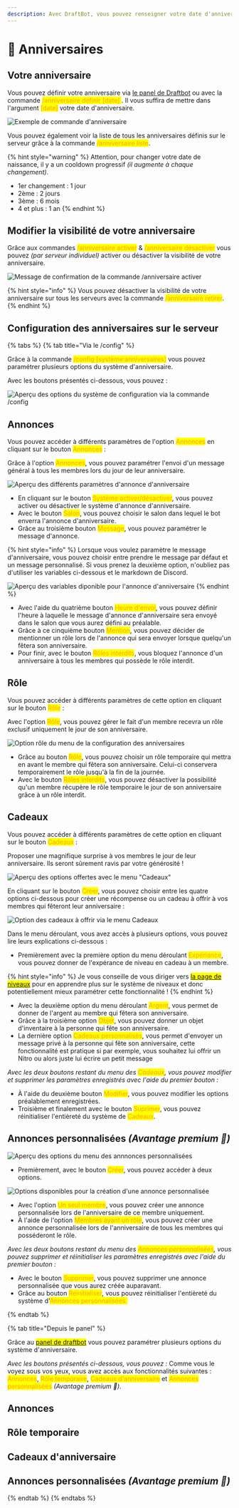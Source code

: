 ```yaml
---
description: Avec DraftBot, vous pouvez renseigner votre date d'anniversaire et être informé des prochains à venir !
---
```


# 🎂 Anniversaires

## Votre anniversaire

Vous pouvez définir votre anniversaire via [le panel de Draftbot](https://www.draftbot.fr) ou avec la commande <mark style="color:orange;">/anniversaire définir \[date] </mark>. Il vous suffira de mettre dans l'argument <mark style="color:orange;">\[date]</mark> votre date d'anniversaire. 

![Exemple de commande d'anniversaire](../.gitbook/assets/birthday/command_review.png)

Vous pouvez également voir la liste de tous les anniversaires définis sur le serveur grâce à la commande <mark style="color:orange;">/anniversaire liste</mark>.

{% hint style="warning" %}
Attention, pour changer votre date de naissance, il y a un cooldown progressif *(il augmente à chaque changement)*.

- 1er changement : 1 jour
- 2ème : 2 jours
- 3ème : 6 mois
- 4 et plus : 1 an
{% endhint %}

## Modifier la visibilité de votre anniversaire

Grâce aux commandes <mark style="color:orange;">/anniversaire activer</mark> & <mark style="color:orange;">/anniversaire désactiver</mark> vous pouvez *(par serveur individuel)* activer ou désactiver la visibilité de votre anniversaire.

![Message de confirmation de la commande /anniversaire activer](../.gitbook/assets/birthday/birthday_enable.png)

{% hint style="info" %}
Vous pouvez désactiver la visibilité de votre anniversaire sur tous les serveurs avec la commande <mark style="color:orange;">/anniversaire retirer</mark>.
{% endhint %}

## Configuration des anniversaires sur le serveur

{% tabs %}
{% tab title="Via le /config" %}

Grâce à la commande <mark style="color:orange;">/config \[système:anniversaires]</mark> vous pouvez paramétrer plusieurs options du système d'anniversaire.

Avec les boutons présentés ci-dessous, vous pouvez :

![Aperçu des options du système de configuration via la commande /config](../.gitbook/assets/birthday/birthday_config_button.png)

## Annonces

Vous pouvez accéder à différents paramètres de l'option <mark style="color:orange;">Annonces</mark> en cliquant sur le bouton <mark style="color:orange;">Annonces</mark> :

Grâce à l'option <mark style="color:orange;">Annonces</mark>, vous pouvez paramétrer l'envoi d'un message général à tous les membres lors du jour de leur anniversaire.

![Aperçu des différents paramètres d'annonce d'anniversaire](../.gitbook/assets/birthday/birth_config_annoncement.png)

- En cliquant sur le bouton <mark style="color:orange;">Système activer/désactiver</mark>, vous pouvez activer ou désactiver le système d'annonce d'anniversaire.
- Avec le bouton <mark style="color:orange;">Salon</mark>, vous pouvez choisir le salon dans lequel le bot enverra l'annonce d'anniversaire.
- Grâce au troisième bouton <mark style="color:orange;">Message</mark>, vous pouvez paramétrer le message d'annonce.

{% hint style="info" %}
Lorsque vous voulez paramètre le message d'anniversaire, vous pouvez choisir entre prendre le message par défaut et un message personnalisé. Si vous prenez la deuxième option, n'oubliez pas d'utiliser les variables ci-dessous et le markdown de Discord.

![Aperçu des variables diponible pour l'annonce d'anniversaire](../.gitbook/assets/birthday/birthday_config_message_edit.png)
{% endhint %}

- Avec l'aide du quatrième bouton <mark style="color:orange;">Heure d'envoi</mark>, vous pouvez définir l'heure à laquelle le message d'annonce d'anniversaire sera envoyé dans le salon que vous aurez défini au préalable. 
- Grâce à ce cinquième bouton <mark style="color:orange;">Mention</mark>, vous pouvez décider de mentionner un rôle lors de l'annonce qui sera envoyer lorsque quelqu'un fêtera son anniversaire.
- Pour finir, avec le bouton <mark style="color:orange;">Rôles interdits</mark>, vous bloquez l'annonce d'un anniversaire à tous les membres qui possède le rôle interdit. 

## Rôle

Vous pouvez accéder à différents paramètres de cette option en cliquant sur le bouton <mark style="color:orange;">Rôle</mark> :

Avec l'option <mark style="color:orange;">Rôle</mark>, vous pouvez gérer le fait d'un membre recevra un rôle exclusif uniquement le jour de son anniversaire.

![Option rôle du menu de la configuration des anniversaires](../.gitbook/assets/birthday/birthday_config_role.png)

- Grâce au bouton <mark style="color:orange;">Rôle</mark>, vous pouvez choisir un rôle temporaire qui mettra en avant le membre qui fêtera son anniversaire. Celui-ci conservera temporairement le rôle jusqu'à la fin de la journée.
- Avec le bouton <mark style="color:orange;">Rôles interdits</mark>, vous pouvez désactiver la possibilité qu'un membre récupère le rôle temporaire le jour de son anniversaire grâce à un rôle interdit.

## Cadeaux

Vous pouvez accéder à différents paramètres de cette option en cliquant sur le bouton <mark style="color:orange;">Cadeaux</mark> :

Proposer une magnifique surprise à vos membres le jour de leur anniversaire. Ils seront sûrement ravis par votre générosité !

![Aperçu des options offertes avec le menu "Cadeaux"](../.gitbook/assets/birthday/birthday_config_gift.png)

En cliquant sur le bouton <mark style="color:orange;">Créer</mark>, vous pouvez choisir entre les quatre options ci-dessous pour créer une récompense ou un cadeau à offrir à vos membres qui fêteront leur anniversaire :

![Option des cadeaux à offrir via le menu Cadeaux](../.gitbook/assets/birthday/bithday_config_option_gift.png)

Dans le menu déroulant, vous avez accès à plusieurs options, vous pouvez lire leurs explications ci-dessous :

- Premièrement avec la première option du menu déroulant <mark style="color:orange;">Expériance</mark>, vous pouvez donner de l'expérance de niveau en cadeau à un membre.

{% hint style="info" %}
Je vous conseille de vous diriger vers <mark style="color:blue;">[la page de niveaux](niveaux.md)</mark> pour en apprendre plus sur le système de niveaux et donc potentiellement mieux paramétrer cette fonctionnalité !
{% endhint %}
    
- Avec la deuxième option du menu déroulant <mark style="color:orange;">Argent</mark>, vous permet de donner de l'argent au membre qui fêtera son anniversaire.
- Grâce à la troisième option <mark style="color:orange;">Objet</mark>, vous pouvez donner un objet d'inventaire à la personne qui fête son anniversaire. 
- La dernière option <mark style="color:orange;">Cadeaux personnalisés</mark>, vous permet d'envoyer un message privé à la personne qui fête son anniversaire, cette fonctionnalité est pratique si par exemple, vous souhaitez lui offrir un Nitro ou alors juste lui écrire un petit message


*Avec les deux boutons restant du menu des <mark style="color:orange;">Cadeaux</mark>, vous pouvez modifier et supprimer les paramètres enregistrés avec l'aide du premier bouton :*

- À l'aide du deuxième bouton <mark style="color:orange;">Modifier</mark>, vous pouvez modifier les options préalablement enregistrées.
- Troisième et finalement avec le bouton <mark style="color:orange;">Suprimer</mark>, vous pouvez réinitialiser l'entièreté du système de <mark style="color:orange;">Cadeaux</mark>.

## Annonces personnalisées *(Avantage premium 💎)*

![Aperçu des options du menu des annnonces personnalisées](../.gitbook/assets/birthday/birthday_config_special_annoucement.png)

- Premièrement, avec le bouton <mark style="color:orange;">Créer</mark>, vous pouvez accéder à deux options.

![Options disponibles pour la création d'une annonce personnalisée](../.gitbook/assets/birthday/birthday_config_premium_options.png)

- Avec l'option <mark style="color:orange;">Un seul membre</mark>, vous pouvez créer une annonce personnalisée lors de l'anniversaire de ce membre uniquement.
- À l'aide de l'option <mark style="color:orange;">Membres ayant un rôle</mark>, vous pouvez créer une annonce personnalisée lors de l'anniversaire de tous les membres qui posséderont le rôle.

*Avec les deux boutons restant du menu des <mark style="color:orange;">Annonces personnalisées</mark>, vous pouvez supprimer et réinitialiser les paramètres enregistrés avec l'aide du premier bouton :*

- Avec le bouton <mark style="color:orange;">Supprimer</mark>, vous pouvez supprimer une annonce personnalisée que vous aurez créée auparavant.
- Grâce au bouton <mark style="color:orange;">Réinitialiser</mark>, vous pouvez réinitialiser l'entièreté du système d'<mark style="color:orange;">Annonces personnalisées.</mark>

{% endtab %}


{% tab title="Depuis le panel" %}

Grâce au <mark style="color:blue;">[panel de draftbot](https://www.draftbot.fr/dashboard/)</mark> vous pouvez paramétrer plusieurs options du système d'anniversaire.

*Avec les boutons présentés ci-dessous, vous pouvez :*
Comme vous le voyez sous vos yeux, vous avez accès aux fonctionnalités suivantes : <mark style="color:orange;">Annonces</mark>, <mark style="color:orange;">Rôle temporaire</mark>, <mark style="color:orange;">Cadeaux d'anniversaire</mark> et <mark style="color:orange;">Annonces personnalisées</mark> *(Avantage premium 💎)*.

## Annonces
## Rôle temporaire
## Cadeaux d'anniversaire
## Annonces personnalisées *(Avantage premium 💎)*
{% endtab %}
{% endtabs %}